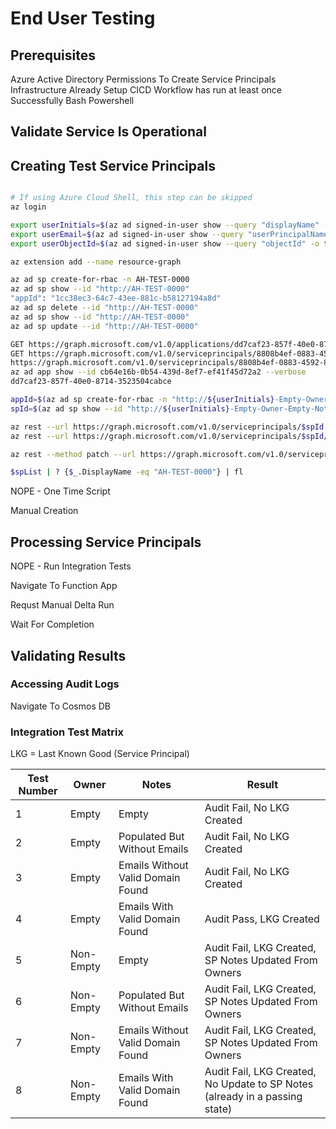# End User Testing

## Prerequisites

Azure Active Directory Permissions To Create Service Principals
Infrastructure Already Setup
CICD Workflow has run at least once Successfully
Bash
Powershell

## Validate Service Is Operational

## Creating Test Service Principals

```sh

# If using Azure Cloud Shell, this step can be skipped
az login

export userInitials=$(az ad signed-in-user show --query "displayName" -o tsv | sed 's/\(\w\)\w*/\1/g' | sed 's/\s//g')
export userEmail=$(az ad signed-in-user show --query "userPrincipalName" -o tsv)
export userObjectId=$(az ad signed-in-user show --query "objectId" -o tsv)

az extension add --name resource-graph

az ad sp create-for-rbac -n AH-TEST-0000
az ad sp show --id "http://AH-TEST-0000"
"appId": "1cc38ec3-64c7-43ee-881c-b58127194a8d"
az ad sp delete --id "http://AH-TEST-0000"
az ad sp show --id "http://AH-TEST-0000"
az ad sp update --id "http://AH-TEST-0000"

GET https://graph.microsoft.com/v1.0/applications/dd7caf23-857f-40e0-8714-3523504cabce
GET https://graph.microsoft.com/v1.0/serviceprincipals/8808b4ef-0883-4592-836f-e67972d3e017
https://graph.microsoft.com/v1.0/serviceprincipals/8808b4ef-0883-4592-836f-e67972d3e017/owners
az ad app show --id cb64e16b-0b54-439d-8ef7-ef41f45d72a2 --verbose
dd7caf23-857f-40e0-8714-3523504cabce

appId=$(az ad sp create-for-rbac -n "http://${userInitials}-Empty-Owner-Empty-Notes" --skip-assignment -o tsv --query "appId")
spId=$(az ad sp show --id "http://${userInitials}-Empty-Owner-Empty-Notes" --query objectId -o tsv)

az rest --url https://graph.microsoft.com/v1.0/serviceprincipals/$spId
az rest --url https://graph.microsoft.com/v1.0/serviceprincipals/$spId/owners

az rest --method patch --url https://graph.microsoft.com/v1.0/serviceprincipals/$spId -b '{"notes":"test notes"}'

$spList | ? {$_.DisplayName -eq "AH-TEST-0000"} | fl


```

NOPE - One Time Script

Manual Creation

## Processing Service Principals

NOPE - Run Integration Tests

Navigate To Function App

Requst Manual Delta Run

Wait For Completion

## Validating Results

### Accessing Audit Logs

Navigate To Cosmos DB

### Integration Test Matrix

LKG = Last Known Good (Service Principal)

| Test Number | Owner | Notes | Result |
|---|---|---|---|
| 1 | Empty | Empty | Audit Fail, No LKG Created |
| 2 | Empty | Populated But Without Emails | Audit Fail, No LKG Created |
| 3 | Empty | Emails Without Valid Domain Found | Audit Fail, No LKG Created |
| 4 | Empty | Emails With Valid Domain Found | Audit Pass, LKG Created |
| 5 | Non-Empty | Empty | Audit Fail, LKG Created, SP Notes Updated From Owners |
| 6 | Non-Empty | Populated But Without Emails | Audit Fail, LKG Created, SP Notes Updated From Owners |
| 7 | Non-Empty | Emails Without Valid Domain Found | Audit Fail, LKG Created, SP Notes Updated From Owners |
| 8 | Non-Empty | Emails With Valid Domain Found | Audit Fail, LKG Created, No Update to SP Notes (already in a passing state) |
